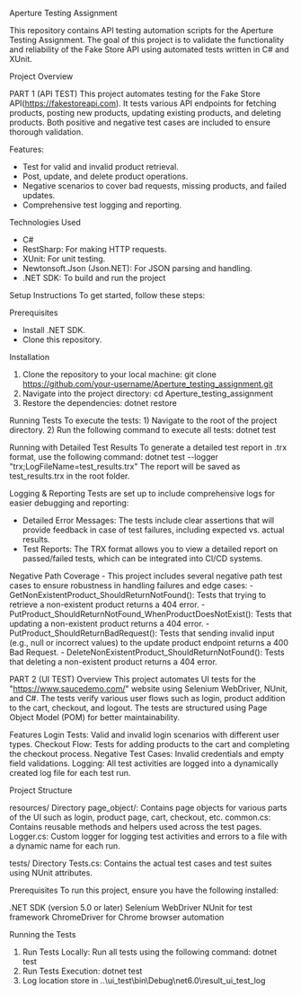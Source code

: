 Aperture Testing Assignment

This repository contains API testing automation scripts for the Aperture Testing Assignment. 
The goal of this project is to validate the functionality and reliability of the Fake Store API using automated tests written in C# and XUnit.

Project Overview

PART 1 (API TEST)
  This project automates testing for the Fake Store API(https://fakestoreapi.com). 
  It tests various API endpoints for fetching products, posting new products, updating existing products, and deleting products. 
  Both positive and negative test cases are included to ensure thorough validation.
  
  
  
  Features:
   - Test for valid and invalid product retrieval.
   - Post, update, and delete product operations.
   - Negative scenarios to cover bad requests, missing products, and failed updates.
   - Comprehensive test logging and reporting.
  
  Technologies Used
   - C#
   - RestSharp: For making HTTP requests.
   - XUnit: For unit testing.
   - Newtonsoft.Json (Json.NET): For JSON parsing and handling.
   - .NET SDK: To build and run the project
  
  Setup Instructions
  To get started, follow these steps:
  
  Prerequisites
   - Install .NET SDK.
   - Clone this repository.
     
  Installation
  1) Clone the repository to your local machine: git clone https://github.com/your-username/Aperture_testing_assignment.git
  2) Navigate into the project directory:  cd Aperture_testing_assignment
  3) Restore the dependencies:  dotnet restore
  
  Running Tests
  To execute the tests:
     1) Navigate to the root of the project directory.
     2) Run the following command to execute all tests: dotnet test
  
  Running with Detailed Test Results
  To generate a detailed test report in .trx format, use the following command:  dotnet test --logger "trx;LogFileName=test_results.trx"
  The report will be saved as test_results.trx in the root folder.
  
  Logging & Reporting
  Tests are set up to include comprehensive logs for easier debugging and reporting:
  
   - Detailed Error Messages: The tests include clear assertions that will provide feedback in case of test failures, including expected vs. actual results.
   - Test Reports: The TRX format allows you to view a detailed report on passed/failed tests, which can be integrated into CI/CD systems.
  
  Negative Path Coverage
    - This project includes several negative path test cases to ensure robustness in handling failures and edge cases:
    - GetNonExistentProduct_ShouldReturnNotFound(): Tests that trying to retrieve a non-existent product returns a 404 error.
    - PutProduct_ShouldReturnNotFound_WhenProductDoesNotExist(): Tests that updating a non-existent product returns a 404 error.
    - PutProduct_ShouldReturnBadRequest(): Tests that sending invalid input (e.g., null or incorrect values) to the update product endpoint returns a 400 Bad Request.
    - DeleteNonExistentProduct_ShouldReturnNotFound(): Tests that deleting a non-existent product returns a 404 error.
  


PART 2 (UI TEST)
Overview
This project automates UI tests for the "https://www.saucedemo.com/" website using Selenium WebDriver, NUnit, and C#. The tests verify various user flows such as login, product addition to the cart, checkout, and logout. The tests are structured using Page Object Model (POM) for better maintainability.

Features
Login Tests: Valid and invalid login scenarios with different user types.
Checkout Flow: Tests for adding products to the cart and completing the checkout process.
Negative Test Cases: Invalid credentials and empty field validations.
Logging: All test activities are logged into a dynamically created log file for each test run.

Project Structure

  resources/ Directory
      page_object/: Contains page objects for various parts of the UI such as login, product page, cart, checkout, etc.
        common.cs: Contains reusable methods and helpers used across the test pages.
        Logger.cs: Custom logger for logging test activities and errors to a file with a dynamic name for each run.

tests/ Directory
Tests.cs: Contains the actual test cases and test suites using NUnit attributes.

Prerequisites
To run this project, ensure you have the following installed:

.NET SDK (version 5.0 or later)
Selenium WebDriver
NUnit for test framework
ChromeDriver for Chrome browser automation

Running the Tests
1) Run Tests Locally: Run all tests using the following command: dotnet test
2) Run Tests Execution: dotnet test
3) Log location store in ..\ui_test\bin\Debug\net6.0\result_ui_test_log
